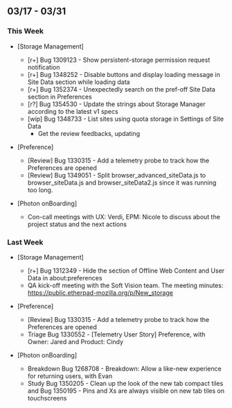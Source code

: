 ## 03/17 - 03/31 ##

### This Week ###
* [Storage Management]
  - [r+] Bug 1309123 - Show persistent-storage permission request notification
  - [r+] Bug 1348252 - Disable buttons and display loading message in Site Data section while loading data
  - [r+] Bug 1352374 - Unexpectedly search on the pref-off Site Data section in Preferences
  - [r?] Bug 1354530 - Update the strings about Storage Manager according to the latest v1 specs
  - [wip] Bug 1348733 - List sites using quota storage in Settings of Site Data
    - Get the review feedbacks, updating

* [Preference]
  - [Review] Bug 1330315 - Add a telemetry probe to track how the Preferences are opened
  - [Review] Bug 1349051 - Split browser_advanced_siteData.js to browser_siteData.js and browser_siteData2.js since it was running too long.

* [Photon onBoarding]
  - Con-call meetings with UX: Verdi, EPM: Nicole to discuss about the project status and the next actions

### Last Week ###
* [Storage Management]
  - [r+] Bug 1312349 - Hide the section of Offline Web Content and User Data in about:preferences
  - QA kick-off meeting with the Soft Vision team.
    The meeting minutes: https://public.etherpad-mozilla.org/p/New_storage

* [Preference]
  - [Review] Bug 1330315 - Add a telemetry probe to track how the Preferences are opened
  - Triage Bug 1330552 - [Telemetry User Story] Preference, with Owner: Jared and Product: Cindy

* [Photon onBoarding]
  - Breakdown Bug 1268708 - Breakdown: Allow a like-new experience for returning users, with Evan
  - Study Bug 1350205 - Clean up the look of the new tab compact tiles and
          Bug 1350195 - Pins and Xs are always visible on new tab tiles on touchscreens
